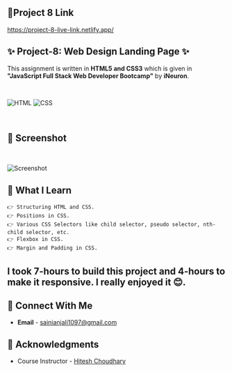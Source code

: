 ## 🔗Project 8 Link

https://project-8-live-link.netlify.app/

## ✨ Project-8: Web Design Landing Page ✨

This assignment is written in **HTML5 and CSS3** which is given in **"JavaScript Full Stack Web Developer Bootcamp"** by **iNeuron**.

<br>

![HTML](https://img.shields.io/badge/html5%20-%23E34F26.svg?&style=for-the-badge&logo=html5&logoColor=white) ![CSS](https://img.shields.io/badge/css3%20-%231572B6.svg?&style=for-the-badge&logo=css3&logoColor=white)

<br>

## 📌 Screenshot

<br>

![Screenshot](../images/screenshot.png "Template Screenshot")

## 📌 What I Learn

    👉 Structuring HTML and CSS.
    👉 Positions in CSS.
    👉 Various CSS Selectors like child selector, pseudo selector, nth-child selector, etc.
    👉 Flexbox in CSS.
    👉 Margin and Padding in CSS.

## I took 7-hours to build this project and 4-hours to make it responsive. I really enjoyed it 😊.

## 💬 Connect With Me

- **Email** - sainianjali1097@gmail.com

## 📌 Acknowledgments

- Course Instructor - [Hitesh Choudhary](https://github.com/hiteshchoudhary)
